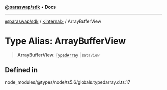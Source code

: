 [**@paraswap/sdk**](../../README.md) • **Docs**

***

[@paraswap/sdk](../../globals.md) / [\<internal\>](../README.md) / ArrayBufferView

# Type Alias: ArrayBufferView

> **ArrayBufferView**: [`TypedArray`](TypedArray.md) \| `DataView`

## Defined in

node\_modules/@types/node/ts5.6/globals.typedarray.d.ts:17
